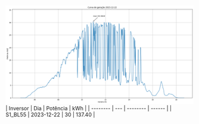 ![My Image](22_12_2023-S1_BL55.png)
| Inversor | Dia | Potência | kWh    |
| -------- | --- | -------- | ------ |
| S1_BL55       | 2023-12-22  | 30       | 137.40 |